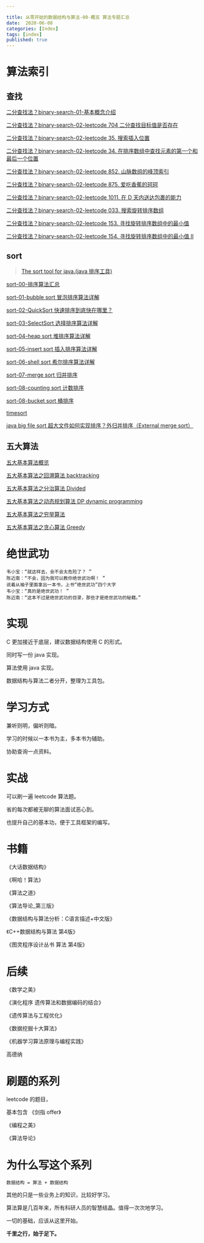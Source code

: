 ```yaml
---

title: 从零开始的数据结构与算法-00-概览 算法专题汇总
date:  2020-06-08
categories: [Index]
tags: [index]
published: true
---
```


# 算法索引

## 查找

[二分查找法？binary-search-01-基本概念介绍](https://houbb.github.io/2020/06/08/algorithm-000-leetcode-data-struct-001-search-00-binary-search-01-intro-what)

[二分查找法？binary-search-02-leetcode 704 二分查找目标值是否存在](https://houbb.github.io/2020/06/08/algorithm-000-leetcode-data-struct-001-search-00-binary-search-02-leetcode-01-T704)

[二分查找法？binary-search-02-leetcode 35. 搜索插入位置](https://houbb.github.io/2020/06/08/algorithm-000-leetcode-data-struct-001-search-00-binary-search-02-leetcode-02-T035)

[二分查找法？binary-search-02-leetcode 34. 在排序数组中查找元素的第一个和最后一个位置](https://houbb.github.io/2020/06/08/algorithm-000-leetcode-data-struct-001-search-00-binary-search-02-leetcode-03-T034)

[二分查找法？binary-search-02-leetcode 852. 山脉数组的峰顶索引](https://houbb.github.io/2020/06/08/algorithm-000-leetcode-data-struct-001-search-00-binary-search-02-leetcode-04-T852)

[二分查找法？binary-search-02-leetcode 875. 爱吃香蕉的珂珂](https://houbb.github.io/2020/06/08/algorithm-000-leetcode-data-struct-001-search-00-binary-search-02-leetcode-05-T875)

[二分查找法？binary-search-02-leetcode 1011. 在 D 天内送达包裹的能力](https://houbb.github.io/2020/06/08/algorithm-000-leetcode-data-struct-001-search-00-binary-search-02-leetcode-06-T1011)

[二分查找法？binary-search-02-leetcode 033. 搜索旋转排序数组](https://houbb.github.io/2020/06/08/algorithm-000-leetcode-data-struct-001-search-00-binary-search-02-leetcode-07-T033)

[二分查找法？binary-search-02-leetcode 153. 寻找旋转排序数组中的最小值](https://houbb.github.io/2020/06/08/algorithm-000-leetcode-data-struct-001-search-00-binary-search-02-leetcode-08-T153)

[二分查找法？binary-search-02-leetcode 154. 寻找旋转排序数组中的最小值 II](https://houbb.github.io/2020/06/08/algorithm-000-leetcode-data-struct-001-search-00-binary-search-02-leetcode-09-T154)

## sort

> [The sort tool for java.(java 排序工具)](https://github.com/houbb/sort)

[sort-00-排序算法汇总](https://houbb.github.io/2016/07/14/sort-00-overview-sort)

[sort-01-bubble sort 冒泡排序算法详解](https://houbb.github.io/2016/07/14/sort-01-bubble-sort)

[sort-02-QuickSort 快速排序到底快在哪里？](https://houbb.github.io/2016/07/14/sort-02-quick-sort)

[sort-03-SelectSort 选择排序算法详解](https://houbb.github.io/2016/07/14/sort-03-select-sort)

[sort-04-heap sort 堆排序算法详解](https://houbb.github.io/2016/07/14/sort-03-select-sort)

[sort-05-insert sort 插入排序算法详解](https://houbb.github.io/2016/07/14/sort-05-insert-sort)

[sort-06-shell sort 希尔排序算法详解](https://houbb.github.io/2016/07/14/sort-06-shell-sort)

[sort-07-merge sort 归并排序](https://houbb.github.io/2016/07/14/sort-07-merge-sort)

[sort-08-counting sort 计数排序](https://houbb.github.io/2016/07/14/sort-08-counting-sort)

[sort-08-bucket sort 桶排序](https://houbb.github.io/2016/07/14/sort-09-bucket-sort)

[timesort](https://houbb.github.io/2018/07/26/timesort)

[java big file sort 超大文件如何实现排序？外归并排序（External merge sort）](https://houbb.github.io/2022/08/12/java-diff-sort-big-file)

## 五大算法

[五大基本算法概览](https://houbb.github.io/2020/01/23/data-struct-learn-07-base)

[五大基本算法之回溯算法 backtracking](https://houbb.github.io/2020/01/23/data-struct-learn-07-base-backtracking)

[五大基本算法之分治算法 Divided](https://houbb.github.io/2020/01/23/data-struct-learn-07-base-divided)

[五大基本算法之动态规划算法 DP dynamic programming](https://houbb.github.io/2020/01/23/data-struct-learn-07-base-dp)

[五大基本算法之穷举算法](https://houbb.github.io/2020/01/23/data-struct-learn-07-base-enum)

[五大基本算法之贪心算法 Greedy](https://houbb.github.io/2020/01/23/data-struct-learn-07-base-greedy)

# 绝世武功

```
韦小宝：“就这样去，会不会太危险了？ ”
陈近南：“不会，因为我可以教你绝世武功啊！ ”
说着从袖子里面拿出一本书，上书“绝世武功”四个大字 
韦小宝：“真的是绝世武功！ ”
陈近南：“这本不过是绝世武功的目录，那些才是绝世武功的秘籍。”
```

# 实现

C 更加接近于底层，建议数据结构使用 C 的形式。

同时写一份 java 实现。

算法使用 java 实现。

数据结构与算法二者分开，整理为工具包。

# 学习方式

兼听则明，偏听则暗。

学习的时候以一本书为主，多本书为辅助。

协助查询一点资料。

# 实战

可以刷一遍 leetcode 算法题。

省的每次都被无聊的算法面试恶心到。

也提升自己的基本功，便于工具框架的编写。

# 书籍

《大话数据结构》

《啊哈！算法》

《算法之道》

《算法导论_第三版》

《数据结构与算法分析：C语言描述+中文版》

《C++数据结构与算法 第4版》

《图灵程序设计丛书 算法 第4版》

# 后续

《数学之美》

《演化程序 遗传算法和数据编码的结合》

《遗传算法与工程优化》

《数据挖掘十大算法》

《机器学习算法原理与编程实践》

高德纳

# 刷题的系列

leetcode 的题目，

基本包含 《剑指 offer》

《编程之美》

《算法导论》

# 为什么写这个系列

```
数据结构 = 算法 + 数据结构
```

其他的只是一些业务上的知识，比较好学习。

算法算是几百年来，所有科研人员的智慧结晶。值得一次次地学习。

一切的基础，应该从这里开始。

**千里之行，始于足下。**

